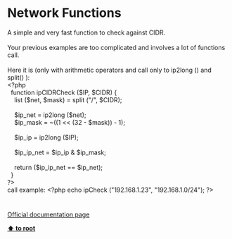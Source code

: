 # Network Functions




<div class="phpcode"><span class="html">
A simple and very fast function to check against CIDR.<br><br>Your previous examples are too complicated and involves a lot of functions call.<br><br>Here it is (only with arithmetic operators and call only to ip2long () and split() ):<br><span class="default">&lt;?php<br>&#xA0; </span><span class="keyword">function </span><span class="default">ipCIDRCheck </span><span class="keyword">(</span><span class="default">$IP</span><span class="keyword">, </span><span class="default">$CIDR</span><span class="keyword">) {<br>&#xA0; &#xA0; list (</span><span class="default">$net</span><span class="keyword">, </span><span class="default">$mask</span><span class="keyword">) = </span><span class="default">split </span><span class="keyword">(</span><span class="string">&quot;/&quot;</span><span class="keyword">, </span><span class="default">$CIDR</span><span class="keyword">);<br>&#xA0; &#xA0; <br>&#xA0; &#xA0; </span><span class="default">$ip_net </span><span class="keyword">= </span><span class="default">ip2long </span><span class="keyword">(</span><span class="default">$net</span><span class="keyword">);<br>&#xA0; &#xA0; </span><span class="default">$ip_mask </span><span class="keyword">= ~((</span><span class="default">1 </span><span class="keyword">&lt;&lt; (</span><span class="default">32 </span><span class="keyword">- </span><span class="default">$mask</span><span class="keyword">)) - </span><span class="default">1</span><span class="keyword">);<br><br>&#xA0; &#xA0; </span><span class="default">$ip_ip </span><span class="keyword">= </span><span class="default">ip2long </span><span class="keyword">(</span><span class="default">$IP</span><span class="keyword">);<br><br>&#xA0; &#xA0; </span><span class="default">$ip_ip_net </span><span class="keyword">= </span><span class="default">$ip_ip </span><span class="keyword">&amp; </span><span class="default">$ip_mask</span><span class="keyword">;<br><br>&#xA0; &#xA0; return (</span><span class="default">$ip_ip_net </span><span class="keyword">== </span><span class="default">$ip_net</span><span class="keyword">);<br>&#xA0; }<br></span><span class="default">?&gt;<br></span>call example: <span class="default">&lt;?php </span><span class="keyword">echo </span><span class="default">ipCheck </span><span class="keyword">(</span><span class="string">&quot;192.168.1.23&quot;</span><span class="keyword">, </span><span class="string">&quot;192.168.1.0/24&quot;</span><span class="keyword">); </span><span class="default">?&gt;</span>
</span>
</div>
  

#

[Official documentation page](https://www.php.net/manual/en/ref.network.php)

**[⬆ to root](/)**